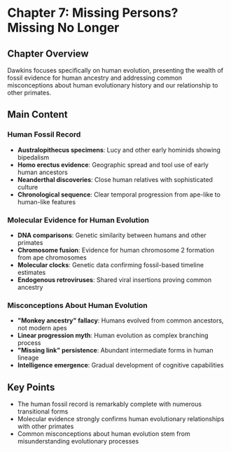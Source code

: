 # Chapter 7: Missing Persons? Missing No Longer

## Chapter Overview
Dawkins focuses specifically on human evolution, presenting the wealth of fossil evidence for human ancestry and addressing common misconceptions about human evolutionary history and our relationship to other primates.

## Main Content

### Human Fossil Record
- **Australopithecus specimens**: Lucy and other early hominids showing bipedalism
- **Homo erectus evidence**: Geographic spread and tool use of early human ancestors
- **Neanderthal discoveries**: Close human relatives with sophisticated culture
- **Chronological sequence**: Clear temporal progression from ape-like to human-like features

### Molecular Evidence for Human Evolution
- **DNA comparisons**: Genetic similarity between humans and other primates
- **Chromosome fusion**: Evidence for human chromosome 2 formation from ape chromosomes
- **Molecular clocks**: Genetic data confirming fossil-based timeline estimates
- **Endogenous retroviruses**: Shared viral insertions proving common ancestry

### Misconceptions About Human Evolution
- **"Monkey ancestry" fallacy**: Humans evolved from common ancestors, not modern apes
- **Linear progression myth**: Human evolution as complex branching process
- **"Missing link" persistence**: Abundant intermediate forms in human lineage
- **Intelligence emergence**: Gradual development of cognitive capabilities

## Key Points
- The human fossil record is remarkably complete with numerous transitional forms
- Molecular evidence strongly confirms human evolutionary relationships with other primates
- Common misconceptions about human evolution stem from misunderstanding evolutionary processes